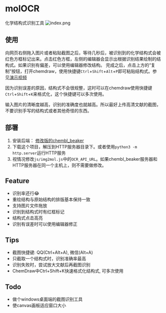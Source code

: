 # molOCR

化学结构式识别工具
![index.png](https://i.loli.net/2020/09/02/UFfpWiqHzKJd8XI.png)

## 使用

向网页右侧拖入图片或者粘贴截图之后，等待几秒后，被识别到的化学结构式会被红色方框标记出来。点击红色方框，左侧的编辑器会显示出根据识别结果绘制的结构式。如果识别有偏差，可以使用编辑器修改结构。
完成之后，点击上方的“复制”按钮，打开chemdraw，使用快捷键`Ctrl`+`Shift`+`Alt`+`P`即可粘贴结构式。参见[演示视频](doc/demo.mp4)

因为识别误差的原因，结构式不会很规整，这时可以在chemdraw使用快捷键`Ctrl`+`Shift`+`K`来格式化，这个快捷键可以多次使用。

输入图片的清晰度越高，识别的准确度也就越高。所以最好上传高清文献的截图，不要识别手写的结构式或者其他奇怪的东西。

## 部署

1. 安装后端： [修改版的chembl_beaker](https://github.com/def-fun/chembl_beaker/tree/v1.1)
2. 下载这个项目，解压到HTTP服务器目录下。或者使用`python3 -m http.server`运行HTTP服务
3. 视情况修改`js/img2mol.js`中的`OCR_API_URL`。如果chembl_beaker服务器和HTTP服务器在同一个主机上，则不需要做修改。

## Feature

- 识别率还行😂
- 重绘结构与原始结构的排版基本保持一致
- 支持图片文件拖放
- 识别到结构式时有红框标记
- 结构式点击高亮
- 识别有误差时可以使用编辑器修正

## Tips

- 截图快捷键: QQ(Ctrl+Alt+A), 微信(Alt+A)
- 只截取一个结构式时，识别准确率最高
- 识别失败时，尝试放大文献后再截图识别
- ChemDraw中Ctrl+Shift+K快速格式化结构式, 可多次使用

## Todo

- 做个windows桌面端的截图识别工具
- 使canvas画板适应窗口大小
